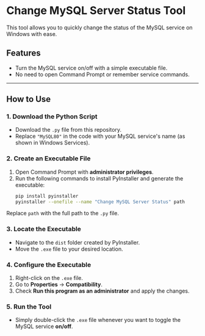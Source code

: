 # Change MySQL Server Status Tool  

This tool allows you to quickly change the status of the MySQL service on Windows with ease.  

## Features  
- Turn the MySQL service on/off with a simple executable file.  
- No need to open Command Prompt or remember service commands.  

---

## How to Use  

### 1. Download the Python Script  
- Download the `.py` file from this repository.  
- Replace `"MySQL80"` in the code with your MySQL service's name (as shown in Windows Services).  

### 2. Create an Executable File  
1. Open Command Prompt with **administrator privileges**.  
2. Run the following commands to install PyInstaller and generate the executable:  
   ```bash
   pip install pyinstaller
   pyinstaller --onefile --name "Change MySQL Server Status" path

  Replace `path` with the full path to the `.py` file.  

### 3. Locate the Executable  
- Navigate to the `dist` folder created by PyInstaller.  
- Move the `.exe` file to your desired location.  

### 4. Configure the Executable  
1. Right-click on the `.exe` file.  
2. Go to **Properties** → **Compatibility**.  
3. Check **Run this program as an administrator** and apply the changes.  

### 5. Run the Tool  
- Simply double-click the `.exe` file whenever you want to toggle the MySQL service **on/off**.  
